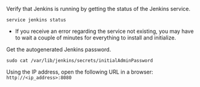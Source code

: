 Verify that Jenkins is running by getting the status of the Jenkins service.
```shell
service jenkins status
```
* If you receive an error regarding the service not existing, you may have to wait a couple of minutes for everything to install and initialize.


Get the autogenerated Jenkins password.

```shell
sudo cat /var/lib/jenkins/secrets/initialAdminPassword
```

Using the IP address, open the following URL in a browser: ```http://<ip_address>:8080```

